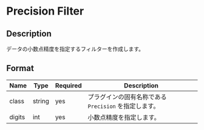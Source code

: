 # Precision Filter

## Description

データの小数点精度を指定するフィルターを作成します。

## Format

| Name   | Type   | Required | Description                                           |
| ------ | ------ | -------- | ----------------------------------------------------- |
| class  | string | yes      | プラグインの固有名称である `Precision` を指定します。 |
| digits | int    | yes      | 小数点精度を指定します。                              |
